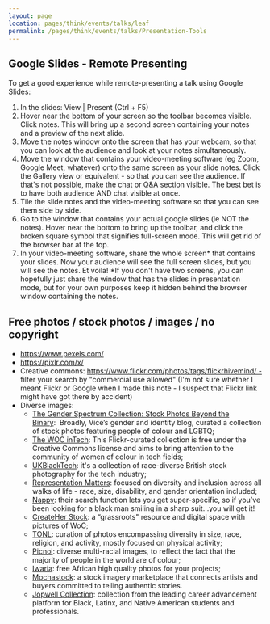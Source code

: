 ```yaml
---
layout: page
location: pages/think/events/talks/leaf
permalink: /pages/think/events/talks/Presentation-Tools
---
```


## Google Slides - Remote Presenting

To get a good experience while remote-presenting a talk using Google Slides:

1. In the slides: View | Present (Ctrl + F5)
2. Hover near the bottom of your screen so the toolbar becomes visible. Click notes. This will bring up a second screen containing your notes and a preview of the next slide.
3. Move the notes window onto the screen that has your webcam, so that you can look at the audience and look at your notes simultaneously.
4. Move the window that contains your video-meeting software (eg Zoom, Google Meet, whatever) onto the same screen as your slide notes. Click the Gallery view or equivalent - so that you can see the audience. If that's not possible, make the chat or Q&A section visible. The best bet is to have both audience AND chat visible at once. 
5. Tile the slide notes and the video-meeting software so that you can see them side by side.
6. Go to the window that contains your actual google slides (ie NOT the notes). Hover near the bottom to bring up the toolbar, and click the broken square symbol that signifies full-screen mode. This will get rid of the browser bar at the top.
7. In your video-meeting software, share the whole screen* that contains your slides. Now your audience will see the full screen slides, but you will see the notes. Et voila!
*If you don't have two screens, you can hopefully just share the window that has the slides in presentation mode, but for your own purposes keep it hidden behind the browser window containing the notes. 

## Free photos / stock photos / images / no copyright

- https://www.pexels.com/
- https://pixlr.com/x/
- Creative commons: https://www.flickr.com/photos/tags/flickrhivemind/ - filter your search by "commercial use allowed" (I'm not sure whether I meant Flickr or Google when I made this note - I suspect that Flickr link might have got there by accident)
- Diverse images:
	- [The Gender Spectrum Collection: Stock Photos Beyond the Binary](https://www.evernote.com/OutboundRedirect.action?dest=https%3A%2F%2Fbroadlygenderphotos.vice.com%2F):  Broadly, Vice’s gender and identity blog, curated a collection of stock photos featuring people of colour and LGBTQ;
	- [The WOC inTech](https://www.flickr.com/photos/wocintechchat/): This Flickr-curated collection is free under the Creative Commons license and aims to bring attention to the community of women of colour in tech fields;
	- [UKBlackTech](https://www.flickr.com/photos/wocintechchat/): it's a collection of race-diverse British stock photography for the tech industry;
	- [Representation Matters](https://www.flickr.com/photos/wocintechchat/): focused on diversity and inclusion across all walks of life - race, size, disability, and gender orientation included;
	- [Nappy](https://www.flickr.com/photos/wocintechchat/): their search function lets you get super-specific, so if you’ve been looking for a black man smiling in a sharp suit...you will get it!
	- [CreateHer Stock](https://www.flickr.com/photos/wocintechchat/): a “grassroots" resource and digital space with pictures of WoC;
	- [TONL](https://www.flickr.com/photos/wocintechchat/): curation of photos encompassing diversity in size, race, religion, and activity, mostly focused on physical activity;
	- [Picnoi](https://www.flickr.com/photos/wocintechchat/): diverse multi-racial images, to reflect the fact that the majority of people in the world are of colour;
	- [Iwaria](https://www.flickr.com/photos/wocintechchat/): free African high quality photos for your projects;
	- [Mochastock](https://www.flickr.com/photos/wocintechchat/): a stock imagery marketplace that connects artists and buyers committed to telling authentic stories.
	- [Jopwell Collection](https://www.flickr.com/photos/wocintechchat/): collection from the leading career advancement platform for Black, Latinx, and Native American students and professionals.